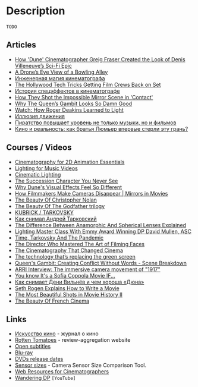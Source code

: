 # Description

`TODO`


## Articles

- [How 'Dune' Cinematographer Greig Fraser Created the Look of Denis Villeneuve’s Sci-Fi Epic](https://www.hollywoodreporter.com/movies/movie-news/dune-cinematographer-denis-villeneuve-movie-1235011592/)
- [A Drone’s Eye View of a Bowling Alley](https://kottke.org/21/03/a-drones-eye-view-of-a-bowling-alley)
- [Инженерная магия кинематографа](https://habr.com/ru/company/ascon/blog/574254/)
- [The Hollywood Tech Tricks Getting Film Crews Back on Set](https://www.wired.com/story/hollywood-covid-19-filmmaking-tech/)
- [История спецэффектов в кинематографе](https://habr.com/ru/company/asus/blog/229065/)
- [How They Shot the Impossible Mirror Scene in 'Contact'](https://filmschoolrejects.com/contact-mirror-scene/)
- [Why The Queen’s Gambit Looks So Damn Good](https://www.vulture.com/article/the-queens-gambit-cinematography-steven-meizler.html)
- [Watch: How Roger Deakins Learned to Light](https://www.studiobinder.com/blog/what-is-cinematography/)
- [Иллюзия движения](https://habr.com/ru/post/338796/)
- [Пиратство повышает уровень не только музыки, но и фильмов](https://habr.com/ru/post/63340/)
- [Кино и реальность: как братья Люмьер впервые стерли эту грань?](https://habr.com/ru/company/vk/blog/398331/)


## Courses / Videos

- [Cinematography for 2D Animation Essentials](https://www.udemy.com/course/cinematography-for-2d-animation/)
- [Lighting for Music Videos](https://www.udemy.com/course/how-to-light-a-low-budget-music-video/)
- [Cinematic Lighting](https://www.udemy.com/course/cinematic-lighting/)
- [The Succession Character You Never See](https://youtu.be/_lU91279xZk)
- [Why Dune's Visual Effects Feel So Different](https://youtu.be/uIKupTibxKQ)
- [How Filmmakers Make Cameras Disappear | Mirrors in Movies](https://youtu.be/VASwKZAUVSo)
- [The Beauty Of Christopher Nolan](https://youtu.be/U3-iXA6H3Q0)
- [The Beauty Of The Godfather trilogy](https://youtu.be/lg9_Sp2T_Go)
- [KUBRICK / TARKOVSKY](https://youtu.be/nJiDSbbfk8U)
- [Как снимал Андрей Тарковский](https://youtu.be/sAxrBwdNQSs)
- [The Difference Between Anamorphic And Spherical Lenses Explained](https://youtu.be/hzuFRgSUIyU)
- [Lighting Master Class With Emmy Award Winning DP David Mullen, ASC](https://youtu.be/ohTH2iYIH2E)
- [Time, Tarkovsky And The Pandemic](https://youtu.be/cztCmNSVS3Q)
- [The Director Who Mastered The Art of Filming Faces](https://youtu.be/IK4KO0E5Ze0)
- [The Cinematography That Changed Cinema](https://youtu.be/_XiqTYvq-W0)
- [The technology that’s replacing the green screen](https://youtu.be/8yNkBic7GfI)
- [Queen's Gambit: Creating Conflict Without Words - Scene Breakdown](https://youtu.be/iLS0vzockMc)
- [ARRI Interview: The immersive camera movement of "1917"](https://youtu.be/vpCD67BEjiA)
- [You know It's a Sofia Coppola Movie IF...](https://youtu.be/ryzgxwJpv1A)
- [Как снимает Дени Вильнёв и чем хороша «Дюна»](https://youtu.be/I1xbNXQ3Nvw)
- [Seth Rogen Explains How to Write a Movie](https://youtu.be/Ej7rfjORot4)
- [The Most Beautiful Shots in Movie History II](https://youtu.be/AA3bJ74uIPI)
- [The Beauty Of French Cinema](https://youtu.be/PZgamsxGtiM)


## Links

- [Искусство кино](https://kinoart.ru/) - журнал о кино
- [Rotten Tomatoes](https://www.rottentomatoes.com/) - review-aggregation website
- [Open subtitles](https://www.opensubtitles.org/)
- [Blu-ray](https://www.blu-ray.com/)
- [DVDs release dates](https://www.dvdsreleasedates.com/)
- [Sensor sizes](https://sensorsizes.com/) - Camera Sensor Size Comparison Tool.
- [Web Resources for Cinematographers](https://sites.google.com/view/webresource/home)
- [Wandering DP](https://www.youtube.com/c/wanderingdp) `[YouTube]`
